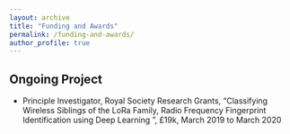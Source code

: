 ```yaml
---
layout: archive
title: "Funding and Awards"
permalink: /funding-and-awards/
author_profile: true
---
```


## Ongoing Project
* Principle Investigator, Royal Society Research Grants, “Classifying Wireless Siblings of the LoRa Family, Radio Frequency Fingerprint Identification using Deep Learning ”, £19k, March 2019 to March 2020
